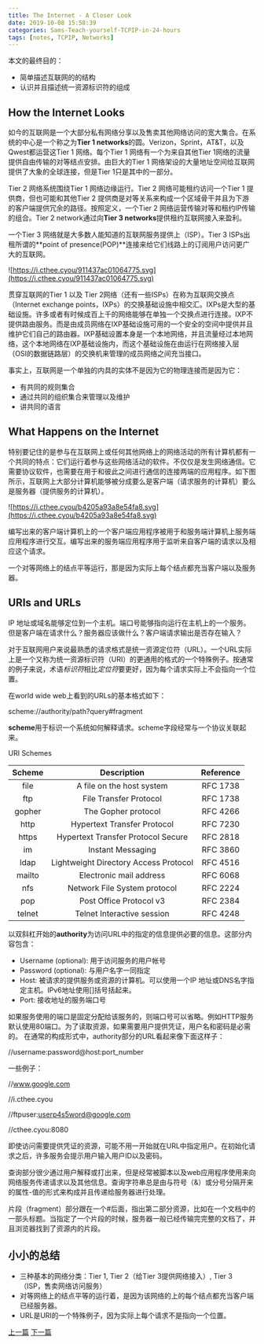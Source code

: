 ```yaml
---
title: The Internet - A Closer Look
date: 2019-10-08 15:58:39
categories: Sams-Teach-yourself-TCPIP-in-24-hours
tags: [notes, TCPIP, Networks]
---
```


本文的最终目的：

- 简单描述互联网的的结构
- 认识并且描述统一资源标识符的组成

## How the Internet Looks

如今的互联网是一个大部分私有网络分享以及售卖其他网络访问的宽大集合。在系统的中心是一个称之为**Tier 1 networks**的圆。Verizon，Sprint，AT&T，以及Qwest都运营这Tier 1 网络。每个Tier 1 网络有一个为来自其他Tier 1网络的流量提供自由传输的对等结点安排。由巨大的Tier 1 网络架设的大量地址空间给互联网提供了大象的全球连接，但是Tier 1只是其中的一部分。

Tier 2 网络系统围绕Tier 1 网络边缘运行。Tier 2 网络可能租约访问一个Tier 1 提供商，但也可能和其他Tier 2 提供商是对等关系来构成一个区域骨干并且为下游的客户端提供冗余的路径。按照定义，一个Tier 2 网络运营传输对等和租约IP传输的组合。Tier 2 network通过向**Tier 3 networks**提供租约互联网接入来盈利。

一个Tier 3 网络就是大多数人能知道的互联网服务提供上（ISP）。Tier 3 ISPs出租所谓的**point of presence(POP)**连接来给它们线路上的订阅用户访问更广大的互联网。

![https://i.cthee.cyou/911437ac01064775.svg](https://i.cthee.cyou/911437ac01064775.svg)

贯穿互联网的Tier 1 以及 Tier 2网络（还有一些ISPs）在称为互联网交换点（Internet exchange points，IXPs）的交换基础设施中相交汇。IXPs是大型的基础设施。许多或者有时候成百上千的网络能够在单独一个交换点进行连接。IXP不提供路由服务。而是由成员网络在IXP基础设施可用的一个安全的空间中提供并且维护它们自己的路由器。IXP基础设置本身是一个本地网络，并且流量经过本地网络，这个本地网络在IXP基础设施内，而这个基础设施在由运行在网络接入层（OSI的数据链路层）的交换机来管理的成员网络之间充当接口。

事实上，互联网是一个单独的内具的实体不是因为它的物理连接而是因为它：

- 有共同的规则集合
- 通过共同的组织集合来管理以及维护
- 讲共同的语言

## What Happens on the Internet

特别要记住的是参与在互联网上或任何其他网络上的网络活动的所有计算机都有一个共同的特点：它们运行着参与这些网络活动的软件。不仅仅是发生网络通信。它需要协议软件，也需要在用于和彼此之间进行通信的连接两端的应用程序。如下图所示，互联网上大部分计算机能够被分成要么是客户端（请求服务的计算机）要么是服务器（提供服务的计算机）。

![https://i.cthee.cyou/b4205a93a8e54fa8.svg](https://i.cthee.cyou/b4205a93a8e54fa8.svg)

编写出来的客户端计算机上的一个客户端应用程序被用于和服务端计算机上服务端应用程序进行交互。编写出来的服务端应用程序用于监听来自客户端的请求以及相应这个请求。

一个对等网络上的结点平等运行，那是因为实际上每个结点都充当客户端以及服务器。

## URIs and URLs

IP 地址或域名能够定位到一个主机。端口号能够指向运行在主机上的一个服务。但是客户端在请求什么？服务器应该做什么？客户端请求输出是否存在输入？

对于互联网用户来说最熟悉的请求格式是统一资源定位符（URL）。一个URL实际上是一个又称为统一资源标识符（URI）的更通用的格式的一个特殊例子。按通常的例子来说，术语*标识符*相比*定位符*要更好，因为每个请求实际上不会指向一个位置。

在world wide web上看到的URLs的基本格式如下：

scheme://authority/path?query#fragment

**scheme**用于标识一个系统如何解释请求。scheme字段经常与一个协议关联起来。

URI Schemes

|Scheme|Description|Reference|
|:----:|:----:|:----:|
|file|A file on the host system|RFC 1738|
|ftp|File Transfer Protocol|RFC 1738|
|gopher|The Gopher protocol|RFC 4266|
|http|Hypertext Transfer Protocol|RFC 7230|
|https|Hypertext Transfer Protocol Secure|RFC 2818|
|im|Instant Messaging|RFC 3860|
|ldap|Lightweight Directory Access Protocol|RFC 4516|
|mailto|Electronic mail address|RFC 6068|
|nfs|Network File System protocol|RFC 2224|
|pop|Post Office Protocol v3|RFC 2384|
|telnet|Telnet Interactive session|RFC 4248|

以双斜杠开始的**authority**为访问URL中的指定的信息提供必要的信息。这部分内容包含：

- Username (optional): 用于访问服务的用户帐号
- Password (optional): 与用户名字一同指定
- Host: 被请求的提供服务或资源的计算机。可以使用一个IP 地址或DNS名字指定主机。IPv6地址使用[]括号括起来。
- Port: 接收地址的服务端口号

如果服务使用的端口是固定分配给该服务的，则端口号可以省略。例如HTTP服务默认使用80端口。为了读取资源，如果需要用户提供凭证，用户名和密码是必需的。
在通常的构成形式中，authority部分的URL看起来像下面这样子：

//username:password@host:port_number

一些例子：

//www.google.com

//i.cthee.cyou

//ftpuser:userp4s5word@google.com

//cthee.cyou:8080

即使访问需要提供凭证的资源，可能不用一开始就在URL中指定用户。在初始化请求之后，许多服务会提示用户输入用户ID以及密码。

查询部分很少通过用户解释或打出来，但是经常被脚本以及web应用程序使用来向网络服务传递请求以及其他信息。查询字符串总是由与符号（&）或分号分隔开来的属性-值的形式来构成并且传递给服务器进行处理。

片段（fragment）部分跟在一个#后面，指出第二部分资源，比如在一个文档中的一部头标题。当指定了一个片段的时候，服务器一般已经传输完完整的文档了，并且浏览器找到了资源内的片段。

## 小小的总结

- 三种基本的网络分类：Tier 1, Tier 2（给Tier 3提供网络接入）, Tier 3（ISP，售卖网络访问服务）
- 对等网络上的结点平等的运行着，是因为该网络的上的每个结点都充当客户端已经服务器。
- URL是URI的一个特殊例子，因为实际上每个请求不是指向一个位置。

[上一篇](/Classic-Services)
[下一篇](/HTTP-HTML-WWW)

